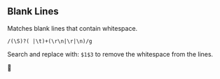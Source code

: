 ## Blank Lines

Matches blank lines that contain whitespace.

```
/(\S)?( |\t)+(\r\n|\r|\n)/g
```

Search and replace with: `$1$3` to remove the whitespace from the lines.

:snail:
